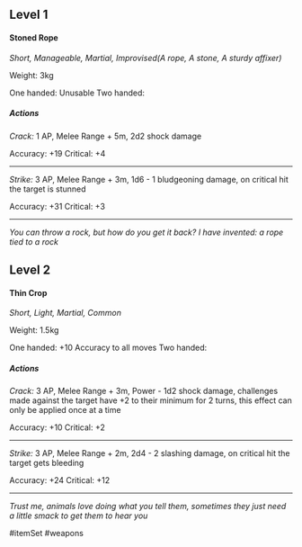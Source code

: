 ## Level 1
#### Stoned Rope
*Short, Manageable, Martial, Improvised(A rope, A stone, A sturdy affixer)*

Weight: 3kg

One handed: Unusable
Two handed: 

##### Actions

*Crack:* 1 AP, Melee Range + 5m, 2d2 shock damage

Accuracy: +19
Critical: +4

---

*Strike:* 3 AP, Melee Range + 3m, 1d6 - 1 bludgeoning damage, on critical hit the target is stunned

Accuracy: +31
Critical: +3

---
*You can throw a rock, but how do you get it back? I have invented: a rope tied to a rock*

## Level 2
#### Thin Crop
*Short, Light, Martial, Common*

Weight: 1.5kg

One handed: +10 Accuracy to all moves
Two handed: 

##### Actions

*Crack:* 3 AP, Melee Range + 3m, Power - 1d2 shock damage, challenges made against the target have +2 to their minimum for 2 turns, this effect can only be applied once at a time

Accuracy: +10
Critical: +2

---

*Strike:* 3 AP, Melee Range + 2m, 2d4 - 2 slashing damage, on critical hit the target gets bleeding

Accuracy: +24
Critical: +12

---
*Trust me, animals love doing what you tell them, sometimes they just need a little smack to get them to hear you*

#itemSet #weapons